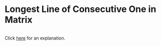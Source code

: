 # Longest Line of Consecutive One in Matrix 

~~~java

~~~

Click [here](Explanation.md) for an explanation.

